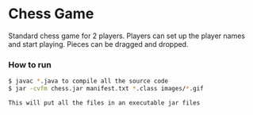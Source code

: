 # Chess Game
Standard chess game for 2 players. Players can set up the player names and start playing. Pieces can be dragged and dropped.

### How to run
```sh
$ javac *.java to compile all the source code
$ jar -cvfm chess.jar manifest.txt *.class images/*.gif

This will put all the files in an executable jar files
